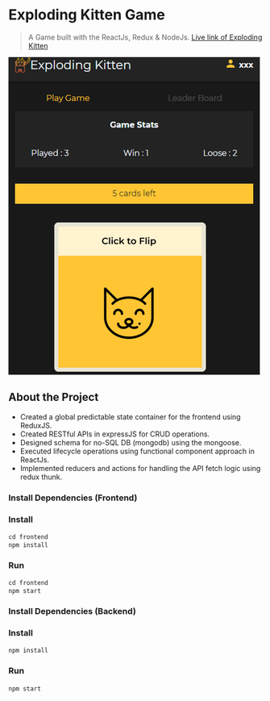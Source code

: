 # Exploding Kitten Game

> A Game built with the ReactJs, Redux & NodeJs.
> [Live link of Exploding Kitten](https://kittengame.herokuapp.com/)

![screenshot](https://github.com/itsakhilrana/Exploding-Kitten/blob/master/frontend/src/assets/explodingKittenCover.PNG)

## About the Project

- Created a global predictable state container for the frontend using ReduxJS.
- Created RESTful APIs in expressJS for CRUD operations.
- Designed schema for no-SQL DB (mongodb) using the mongoose.
- Executed lifecycle operations using functional component approach in ReactJs.
- Implemented reducers and actions for handling the API fetch logic using redux thunk.

### Install Dependencies (Frontend)

### Install

```
cd frontend
npm install
```

### Run

```
cd frontend
npm start

```

### Install Dependencies (Backend)

### Install

```
npm install

```

### Run

```
npm start

```

